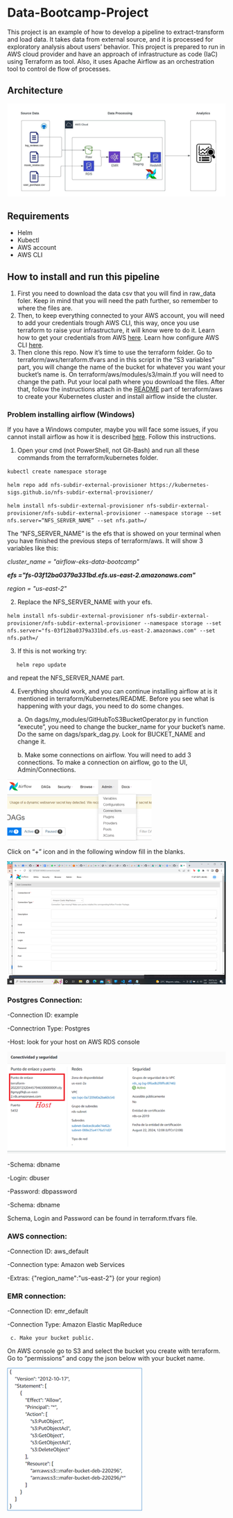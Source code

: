 # Data-Bootcamp-Project
This project is an example of how to develop a pipeline to extract-transform and load data. It takes data from external source, and it is processed for exploratory analysis about users’ behavior. This project is prepared to run in AWS cloud provider and have an approach of infrastructure as code (IaC) using Terraform as tool. Also, it uses Apache Airflow as an orchestration tool to control de flow of processes.
## Architecture
![architecture.jpeg](images/arquitecture.jpeg)
## Requirements
- Helm
- Kubectl
- AWS account
- AWS CLI
## How to install and run this pipeline
1.	First you need to download the data csv that you will find in raw_data foler. Keep in mind that you will need the path further, so remember to where the files are.
2.	Then, to keep everything connected to your AWS account, you will need to add your credentials trough AWS CLI, this way, once you use terraform to raise your infrastructure, it will know were to do it. Learn how to get your credentials from AWS [here](https://docs.aws.amazon.com/cli/latest/userguide/getting-started-prereqs.html#getting-started-prereqs-keys). Learn how configure AWS CLI [here](https://docs.aws.amazon.com/cli/latest/userguide/cli-configure-files.html).
3.	Then clone this repo. Now it’s time to use the terraform folder. Go to terraform/aws/terraform.tfvars and in this script in the “S3 variables” part, you will change the name of the bucket for whatever you want your bucket’s name is.
On terraform/aws/modules/s3/main.tf you will need to change the path. Put your local path where you download the files.
After that, follow the instructions attach in the [README](https://github.com/maferchavez/Data-Bootcamp-Project/blob/main/terraform/aws/README.md) part of terraform/aws to create your Kubernetes cluster and install airflow inside the cluster.
### Problem installing airflow (Windows)
If you have a Windows computer, maybe you will face some issues, if you cannot install airflow as how it is described [here](https://github.com/maferchavez/Data-Bootcamp-Project/blob/main/terraform/kubernetes/README.md). Follow this instructions.
1.	Open your cmd (not PowerShell, not Git-Bash) and run all these commands from the terraform/kubernetes folder.

`kubectl create namespace storage`

`helm repo add nfs-subdir-external-provisioner https://kubernetes-sigs.github.io/nfs-subdir-external-provisioner/`

`helm install nfs-subdir-external-provisioner nfs-subdir-external-provisioner/nfs-subdir-external-provisioner --namespace storage --set nfs.server=“NFS_SERVER_NAME” --set nfs.path=/`

  The “NFS_SERVER_NAME” is the efs that is showed on your terminal when you have finished the previous steps of terraform/aws. It will show 3 variables like this:

  *cluster_name = "airflow-eks-data-bootcamp"*

  *__efs ="fs-03f12ba0379a331bd.efs.us-east-2.amazonaws.com"__*

  *region = "us-east-2"*

2.	Replace the NFS_SERVER_NAME with your efs.

`helm install nfs-subdir-external-provisioner nfs-subdir-external-provisioner/nfs-subdir-external-provisioner --namespace storage --set nfs.server="fs-03f12ba0379a331bd.efs.us-east-2.amazonaws.com" --set nfs.path=/`

3.	If this is not working try:

`	helm repo update`

  and repeat the NFS_SERVER_NAME part.

4.  Everything should work, and you can continue installing airflow at is it mentioned in terraform/Kubernetes/README. Before you see what is happening with your dags, you need to do some changes.
    
    a. On dags/my_modules/GitHubToS3BucketOperator.py in function “execute”, you need to change the bucker_name for your bucket’s name. Do the same on dags/spark_dag.py. Look for BUCKET_NAME and change it.
    
    b. Make some connections on airflow. You will need to add 3 connections. To make a connection on airflow, go to the UI, Admin/Connections.
    
   ![airflowconn.png](images/airflowconn.png)
   
   Click on “+” icon and in the following window fill in the blanks.
   
   ![airflowwindow.png](images/airflowwindow.png)

### Postgres Connection:
-Connection ID: example

-Connectrion Type: Postgres

-Host: look for your host on AWS RDS console 

![rdshost.png](images/rdshost.png)

-Schema: dbname

-Login: dbuser

-Password: dbpassword

-Schema: dbname

Schema, Login and Password can be found in terraform.tfvars file.

### AWS connection:
-Connection ID: aws_default

-Connection type: Amazon web Services

-Extras: {"region_name":"us-east-2"} (or your region)

### EMR connection:
-Connection ID: emr_default

-Connection Type: Amazon Elastic MapReduce

  
     c. Make your bucket public.
On AWS console go to S3 and select the bucket you create with terraform. Go to “permissions” and copy the json below with your bucket name.

![aclpolicys3.png](images/aclpolicys3.png)

  
    

